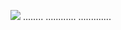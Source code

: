 <a href="https://goo.su/cy3uikor"><img src="https://i.imgur.com/x91GEmZ.jpeg" /></a>
........
............
.............
